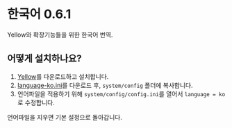한국어 0.6.1
==========
Yellow와 확장기능들을 위한 한국어 번역.

어떻게 설치하나요?
----------------------
1. [Yellow](https://github.com/datenstrom/yellow/)를 다운로드하고 설치합니다.  
2. [language-ko.ini](language-ko.ini?raw=true)를 다운로드 후, `system/config` 폴더에 복사합니다.  
3. 언어파일을 적용하기 위해 `system/config/config.ini`를 열어서 `language = ko`로 수정합니다.

언어파일을 지우면 기본 설정으로 돌아갑니다.
